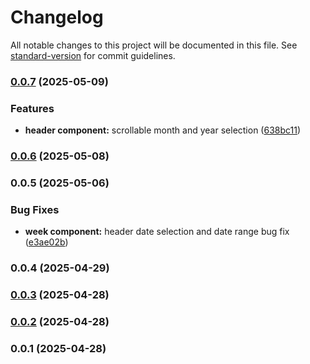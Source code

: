 # Changelog

All notable changes to this project will be documented in this file. See [standard-version](https://github.com/conventional-changelog/standard-version) for commit guidelines.

### [0.0.7](https://github.com/mgokulka/schedular/compare/v0.0.6...v0.0.7) (2025-05-09)


### Features

* **header component:** scrollable month and year selection ([638bc11](https://github.com/mgokulka/schedular/commit/638bc119abc8fc8f66ce1dcee75e0cc9589107ac))

### [0.0.6](https://github.com/mgokulka/schedular/compare/v0.0.5...v0.0.6) (2025-05-08)

### 0.0.5 (2025-05-06)


### Bug Fixes

* **week component:** header date selection and date range bug fix ([e3ae02b](https://github.com/mgokulka/schedular/commit/e3ae02b384039c9f779c195c47c27f312728af6d))

### 0.0.4 (2025-04-29)

### [0.0.3](https://github.com/mgokulka/schedular/compare/v0.0.2...v0.0.3) (2025-04-28)

### [0.0.2](https://github.com/mgokulka/schedular/compare/v0.0.1...v0.0.2) (2025-04-28)

### 0.0.1 (2025-04-28)
